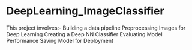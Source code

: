 # DeepLearning_ImageClassifier

This project involves:-
    Building a data pipeline
    Preprocessing Images for Deep Learning
    Creating a Deep NN Classifier
    Evaluating Model Performance
    Saving Model for Deployment